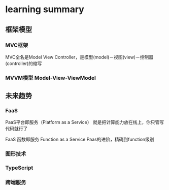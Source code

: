 # learning summary

## 框架模型

### MVC框架

MVC全名是Model View Controller，是模型(model)－视图(view)－控制器(controller)的缩写

### MVVM模型 Model-View-ViewModel

## 未来趋势

### FaaS

PaaS平台即服务（Platform as a Service） 就是把计算能力放在线上，你只管写代码就行了

FaaS 函数即服务 Function as a Service Paas的进阶，精确到function级别

### 图形技术

### TypeScript

### 跨端服务
